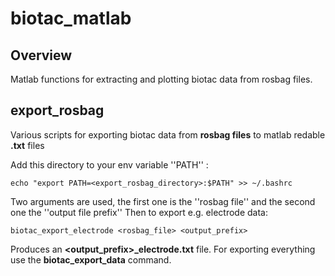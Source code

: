 biotac_matlab
=============
Overview
---------------------------------------------
Matlab functions for extracting and plotting biotac data from rosbag files.




export_rosbag
---------------------------------------------
Various scripts for exporting biotac data from **rosbag files** to matlab redable **.txt** files

Add this directory to your env variable ''PATH'' :

    echo "export PATH=<export_rosbag_directory>:$PATH" >> ~/.bashrc

Two arguments are used, the first one is the ''rosbag file'' and the second one the ''output file prefix''
Then to export e.g. electrode data:

    biotac_export_electrode <rosbag_file> <output_prefix>

Produces an **\<output_prefix\>_electrode.txt** file. For exporting everything use the **biotac_export_data** command.
